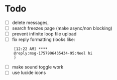 # Todo

- [ ] delete messages,
- [ ] search freezes page (make async/non blocking)
- [ ] prevent infinite loop file upload
- [ ] fix reply formatting (looks like:

```text
    [12:22 AM] ****
    @reply:msg-1757996435434-95:Neel hi
    )
```

- [ ] make sound toggle work
- [ ] use lucide icons
